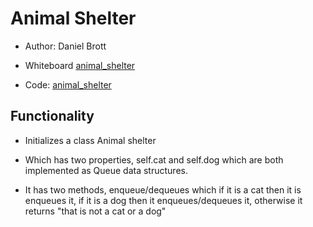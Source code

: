# Animal Shelter

- Author: Daniel Brott

- Whiteboard [animal_shelter](./images/animalshelter.jpg)

- Code: [animal_shelter](../stack_queue_animal_shelter.py)

## Functionality

- Initializes a class Animal shelter

- Which has two properties, self.cat and self.dog which are both implemented as Queue data structures.

- It has two methods, enqueue/dequeues which if it is a cat then it is enqueues it, if it is a dog then it enqueues/dequeues it, otherwise it returns "that is not a cat or a dog"
